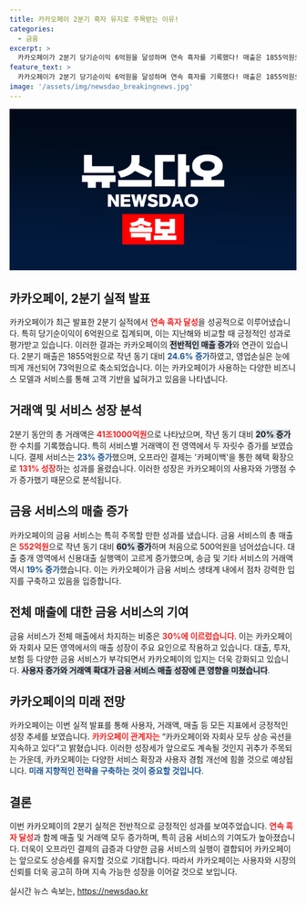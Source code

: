 ```yaml
---
title: 카카오페이 2분기 흑자 유지로 주목받는 이유!
categories:
  - 금융
excerpt: >
  카카오페이가 2분기 당기순이익 6억원을 달성하며 연속 흑자를 기록했다! 매출은 1855억원으로 24.6% 증가, 전 영역에서 거래액이 두 자릿수 성장 중. 카드 결제 서비스와 금융 서비스가 경이로운 상승세를 보여주고 있다.
feature_text: >
  카카오페이가 2분기 당기순이익 6억원을 달성하며 연속 흑자를 기록했다! 매출은 1855억원으로 24.6% 증가, 전 영역에서 거래액이 두 자릿수 성장 중. 카드 결제 서비스와 금융 서비스가 경이로운 상승세를 보여주고 있다.
image: '/assets/img/newsdao_breakingnews.jpg'
---
```


<p><img src="/assets/img/newsdao_breakingnews.jpg" alt="bookingtag 속보" /></p>

<h2 data-ke-size="size26">카카오페이, 2분기 실적 발표</h2>

<p data-ke-size="size16">카카오페이가 최근 발표한 2분기 실적에서 <b><span style="color: #ee2323;">연속 흑자 달성</span></b>을 성공적으로 이루어냈습니다. 특히 당기순이익이 6억원으로 집계되며, 이는 지난해와 비교할 때 긍정적인 성과로 평가받고 있습니다. 이러한 결과는 카카오페이의 <b><span style="background-color: #21538527;">전반적인 매출 증가</span></b>와 연관이 있습니다. 2분기 매출은 1855억원으로 작년 동기 대비 <b><span style="color: #1a5490;">24.6% 증가</span></b>하였고, 영업손실은 눈에 띄게 개선되어 73억원으로 축소되었습니다. 이는 카카오페이가 사용하는 다양한 비즈니스 모델과 서비스를 통해 고객 기반을 넓혀가고 있음을 나타냅니다.</p>

<p data-ke-size="size16"></p>

<h2 data-ke-size="size26">거래액 및 서비스 성장 분석</h2>

<p data-ke-size="size16">2분기 동안의 총 거래액은 <b><span style="color: #ee2323;">41조1000억원</span></b>으로 나타났으며, 작년 동기 대비 <b><span style="background-color: #21538527;">20% 증가</span></b>한 수치를 기록했습니다. 특히 서비스별 거래액이 전 영역에서 두 자릿수 증가를 보였습니다. 결제 서비스는 <b><span style="color: #1a5490;">23% 증가</span></b>했으며, 오프라인 결제는 '카페이백'을 통한 혜택 확장으로 <b><span style="color: #ee2323;">131% 성장</span></b>하는 성과를 올렸습니다. 이러한 성장은 카카오페이의 사용자와 가맹점 수가 증가했기 때문으로 분석됩니다.</p>

<p data-ke-size="size16"></p>

<h2 data-ke-size="size26">금융 서비스의 매출 증가</h2>

<p data-ke-size="size16">카카오페이의 금융 서비스는 특히 주목할 만한 성과를 냈습니다. 금융 서비스의 총 매출은 <b><span style="color: #ee2323;">552억원</span></b>으로 작년 동기 대비 <b><span style="background-color: #21538527;">60% 증가</span></b>하며 처음으로 500억원을 넘어섰습니다. 대출 중개 영역에서 신용대출 실행액이 고르게 증가했으며, 송금 및 기타 서비스의 거래액 역시 <b><span style="color: #1a5490;">19% 증가</span></b>했습니다. 이는 카카오페이가 금융 서비스 생태계 내에서 점차 강력한 입지를 구축하고 있음을 입증합니다.</p>

<p data-ke-size="size16"></p>

<h2 data-ke-size="size26">전체 매출에 대한 금융 서비스의 기여</h2>

<p data-ke-size="size16">금융 서비스가 전체 매출에서 차지하는 비중은 <b><span style="color: #ee2323;">30%에 이르렀습니다</span></b>. 이는 카카오페이와 자회사 모든 영역에서의 매출 성장이 주요 요인으로 작용하고 있습니다. 대출, 투자, 보험 등 다양한 금융 서비스가 부각되면서 카카오페이의 입지는 더욱 강화되고 있습니다. <b><span style="background-color: #21538527;">사용자 증가와 거래액 확대가 금융 서비스 매출 성장에 큰 영향을 미쳤습니다</span></b>.</p>

<p data-ke-size="size16"></p>

<h2 data-ke-size="size26">카카오페이의 미래 전망</h2>

<p data-ke-size="size16">카카오페이는 이번 실적 발표를 통해 사용자, 거래액, 매출 등 모든 지표에서 긍정적인 성장 추세를 보였습니다. <b><span style="color: #ee2323;">카카오페이 관계자는</span></b> “카카오페이와 자회사 모두 상승 곡선을 지속하고 있다”고 밝혔습니다. 이러한 성장세가 앞으로도 계속될 것인지 귀추가 주목되는 가운데, 카카오페이는 다양한 서비스 확장과 사용자 경험 개선에 힘쓸 것으로 예상됩니다. <b><span style="color: #1a5490;">미래 지향적인 전략을 구축하는 것이 중요할 것입니다</span></b>.</p>

<p data-ke-size="size16"></p>

<h2 data-ke-size="size26">결론</h2>

<p data-ke-size="size16">이번 카카오페이의 2분기 실적은 전반적으로 긍정적인 성과를 보여주었습니다. <b><span style="color: #ee2323;">연속 흑자 달성</span></b>과 함께 매출 및 거래액 모두 증가하며, 특히 금융 서비스의 기여도가 높아졌습니다. 더욱이 오프라인 결제의 급증과 다양한 금융 서비스의 실행이 결합되어 카카오페이는 앞으로도 상승세를 유지할 것으로 기대합니다. 따라서 카카오페이는 사용자와 시장의 신뢰를 더욱 공고히 하며 지속 가능한 성장을 이어갈 것으로 보입니다.</p>

<p data-ke-size="size16"></p>
실시간 뉴스 속보는, <a href="https://newsdao.kr" rel="dofollow">https://newsdao.kr</a>


